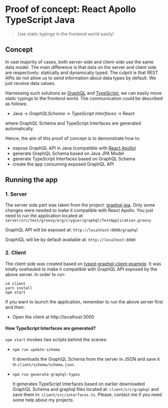 # Proof of concept: React Apollo TypeScript Java

> Use static typings in the frontend world easily!

## Concept

In vast majority of cases, both server-side and client-side use the same data model. The main difference is that data on the server and client side are respectively: statically and dynamically typed. The culprit is that REST APIs do not allow us to send information about data types by default. We just receive data values.

 Harnessing such solutions as [GraphQL](http://graphql.org/) and [TypeScript](https://www.typescriptlang.org/), we can easily move static typings to the frontend world. The communication could be described as follows:
  - Java -> *GraphQLSchema* -> *TypeScript Interfaces* -> React

where GraphQL Schema and TypeScript Interfaces are generated automatically.

Hence, the aim of this proof of concept is to demonstrate how to:
 - expose GraphQL API in Java (compatible with [React Apollo](http://dev.apollodata.com/react/))
 - generate GraphQL Schema based on Java JPA Model
 - generate TypeScript Interfaces based on GraphQL Schema
 - create the app consuming exposed GraphQL API

## Running the app

### 1. Server

The server side part was taken from the project: [graphql-jpa](https://github.com/jcrygier/graphql-jpa). Only some changes were needed to make it compatible with React Apollo. You just need to run the application located at: `server/src/test/groovy/org/crygier/graphql/TestApplication.groovy`

GraphQL API will be exposed at: `http://localhost:8080/graphql`

GraphiQL will be by default available at: `http://localhost:8080`

### 2. Client

The client side was created based on [typed-graphql-client-example](https://github.com/apollographql/typed-graphql-client-example). It was totally ovehauled to make it compatible with GraphQL API exposed by the above server. In order to run:

```
cd client
yarn install
npm start
```

If you want to launch the application, remember to run the above server first and then:
- Open the client at http://localhost:3000

#### How TypeScript Interfaces are generated?

`npm start` invokes two scripts behind the scenes:
 - `npm run update-schema`

    It downloads the GraphQL Schema from the server in JSON and save it in `client/schema/schema.json`.

 - `npm run generate-graphql-types`

    It generates TypeScript Interfaces based on earlier downloaded GraphQL Schema and graphql files located at: `client/src/graphql` and save them in: `client/src/interfaces.ts`.
   Please, contact me if you need some help about my projects.
